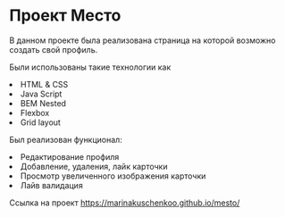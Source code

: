 # Проект Место

В данном проекте была реализована страница на которой возможно создать свой профиль.

Были использованы такие технологии как
<li>HTML & CSS</li>
<li>Java Script</li>
<li>BEM Nested</li>
<li>Flexbox</li>
<li>Grid layout</li>

Был реализован функционал:
<li>Редактирование профиля</li>
<li>Добавление, удаления, лайк карточки</li>
<li>Просмотр увеличенного изображения карточки</li>
<li>Лайв валидация</li>

Ссылка на проект https://marinakuschenkoo.github.io/mesto/
